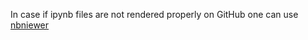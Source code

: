 In case if ipynb files are not rendered properly on GitHub one can use [nbniewer](https://nbviewer.jupyter.org/)

